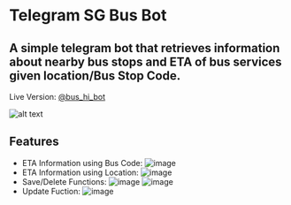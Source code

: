 # Telegram SG Bus Bot 
## A simple telegram bot that retrieves information about nearby bus stops and ETA of bus services given location/Bus Stop Code.

Live Version: [@bus_hi_bot](https://telegram.me/bus_hi_bot)

![alt text](https://cdn.glitch.global/0cebf716-f12e-43cb-bc42-c5fefd10548c/Screenshot%202022-03-09%20205859.png?v=1646830758373)

## Features

- ETA Information using Bus Code:
![image](https://cdn.glitch.global/0cebf716-f12e-43cb-bc42-c5fefd10548c/telegram%204.PNG?v=1654068422587)
- ETA Information using Location:
![image](https://cdn.glitch.global/0cebf716-f12e-43cb-bc42-c5fefd10548c/t5.PNG?v=1654068745461)
- Save/Delete Functions:
![image](https://cdn.glitch.global/0cebf716-f12e-43cb-bc42-c5fefd10548c/t7.PNG?v=1654069000447)
![image](https://cdn.glitch.global/0cebf716-f12e-43cb-bc42-c5fefd10548c/telegram%202.PNG?v=1654002201858)
- Update Fuction:
![image](https://cdn.glitch.global/0cebf716-f12e-43cb-bc42-c5fefd10548c/t6.PNG?v=1654068951171)

